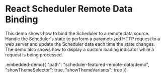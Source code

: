 # React Scheduler Remote Data Binding

This demo shows how to bind the Scheduler to a remote data source. Handle the Scheduler's state to perform a parametrized HTTP request to a web server and update the Scheduler data each time the state changes. The demo also shows how to display a custom loading indicator while a request is being processed.

.embedded-demo({ "path": "scheduler-featured-remote-data/demo", "showThemeSelector": true, "showThemeVariants": true })
